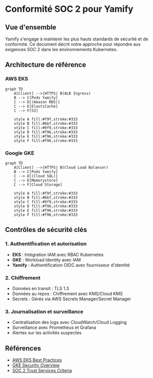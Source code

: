 # Conformité SOC 2 pour Yamify

## Vue d'ensemble

Yamify s'engage à maintenir les plus hauts standards de sécurité et de conformité. Ce document décrit notre approche pour répondre aux exigences SOC 2 dans les environnements Kubernetes.

## Architecture de référence

### AWS EKS

```mermaid
graph TD
    A[Client] -->|HTTPS| B(ALB Ingress)
    B --> C[Pods Yamify]
    C --> D[(Amazon RDS)]
    C --> E[ElastiCache]
    C --> F[S3]
    
    style A fill:#f9f,stroke:#333
    style B fill:#bbf,stroke:#333
    style C fill:#9f9,stroke:#333
    style D fill:#f96,stroke:#333
    style E fill:#f96,stroke:#333
    style F fill:#f96,stroke:#333
```

### Google GKE

```mermaid
graph TD
    A[Client] -->|HTTPS| B(Cloud Load Balancer)
    B --> C[Pods Yamify]
    C --> D[(Cloud SQL)]
    C --> E[Memorystore]
    C --> F[Cloud Storage]
    
    style A fill:#f9f,stroke:#333
    style B fill:#bbf,stroke:#333
    style C fill:#9f9,stroke:#333
    style D fill:#f96,stroke:#333
    style E fill:#f96,stroke:#333
    style F fill:#f96,stroke:#333
```

## Contrôles de sécurité clés

### 1. Authentification et autorisation
- **EKS** : Intégration IAM avec RBAC Kubernetes
- **GKE** : Workload Identity avec IAM
- **Yamify** : Authentification OIDC avec fournisseur d'identité

### 2. Chiffrement
- Données en transit : TLS 1.3
- Données au repos : Chiffrement avec KMS/Cloud KMS
- Secrets : Gérés via AWS Secrets Manager/Secret Manager

### 3. Journalisation et surveillance
- Centralisation des logs avec CloudWatch/Cloud Logging
- Surveillance avec Prometheus et Grafana
- Alertes sur les activités suspectes

## Références

- [AWS EKS Best Practices](https://docs.aws.amazon.com/eks/latest/userguide/best-practices.html)
- [GKE Security Overview](https://cloud.google.com/kubernetes-engine/docs/concepts/security-overview)
- [SOC 2 Trust Services Criteria](https://www.aicpa.org/interestareas/frc/assuranceadvisoryservices/aicpasoc2report.html)
